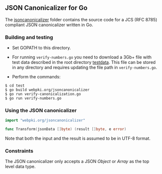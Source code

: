 ## JSON Canonicalizer for Go

The [jsoncanonicalizer](src/webpki.org/jsoncanonicalizer)
folder contains the source code for a 
JCS (RFC 8785) compliant JSON canonicalizer written in Go.

### Building and testing

- Set GOPATH to this directory.

- For running `verify-numbers.go` you need to download a 3Gb+ file with test
data described in the root directory [testdata](../testdata).  This file can be stored in
any directory and requires updating the file path in `verify-numbers.go`.

- Perform the commands:
```code
$ cd test
$ go build webpki.org/jsoncanonicalizer
$ go run verify-canonicalization.go
$ go run verify-numbers.go
```


### Using the JSON canonicalizer

```go
import "webpki.org/jsoncanonicalizer"

func Transform(jsonData []byte) (result []byte, e error)
```
Note that both the input and the result is assumed to be in UTF-8 format.

### Constraints
The JSON canonicalizer only accepts a JSON _Object_ or _Array_ as the top level data type.
